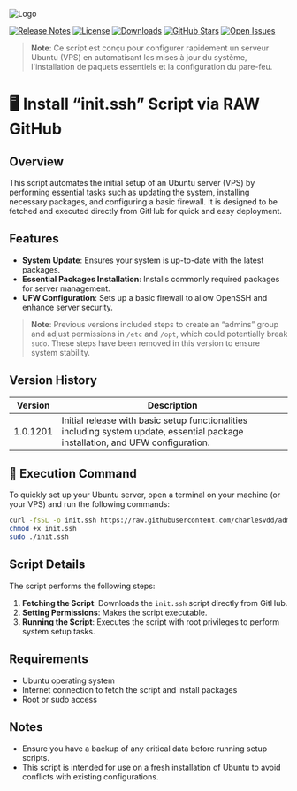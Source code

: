 ![Logo](URL_TO_YOUR_LOGO)

[![Release Notes](https://img.shields.io/badge/release-1.0.1201-blue)](URL_TO_RELEASE_NOTES)
[![License](https://img.shields.io/badge/license-MIT-green)](URL_TO_LICENSE)
[![Downloads](https://img.shields.io/badge/downloads-1000+-brightgreen)](URL_TO_DOWNLOAD_STATS)
[![GitHub Stars](https://img.shields.io/badge/stars-500+-yellow)](URL_TO_GITHUB_STARS)
[![Open Issues](https://img.shields.io/badge/issues-open-red)](URL_TO_ISSUES)

> **Note**: Ce script est conçu pour configurer rapidement un serveur Ubuntu (VPS) en automatisant les mises à jour du système, l'installation de paquets essentiels et la configuration du pare-feu.

# 🖥️ Install “init.ssh” Script via RAW GitHub

## Overview
This script automates the initial setup of an Ubuntu server (VPS) by performing essential tasks such as updating the system, installing necessary packages, and configuring a basic firewall. It is designed to be fetched and executed directly from GitHub for quick and easy deployment.

## Features
- **System Update**: Ensures your system is up-to-date with the latest packages.
- **Essential Packages Installation**: Installs commonly required packages for server management.
- **UFW Configuration**: Sets up a basic firewall to allow OpenSSH and enhance server security.

> **Note**: Previous versions included steps to create an “admins” group and adjust permissions in `/etc` and `/opt`, which could potentially break `sudo`. These steps have been removed in this version to ensure system stability.

## Version History
| Version | Description |
|---------|-------------|
| 1.0.1201 | Initial release with basic setup functionalities including system update, essential package installation, and UFW configuration. |

## 🚀 Execution Command
To quickly set up your Ubuntu server, open a terminal on your machine (or your VPS) and run the following commands:

```bash
curl -fsSL -o init.ssh https://raw.githubusercontent.com/charlesvdd/administrator-neomnia/init/init.ssh
chmod +x init.ssh
sudo ./init.ssh
```

## Script Details
The script performs the following steps:
1. **Fetching the Script**: Downloads the `init.ssh` script directly from GitHub.
2. **Setting Permissions**: Makes the script executable.
3. **Running the Script**: Executes the script with root privileges to perform system setup tasks.

## Requirements
- Ubuntu operating system
- Internet connection to fetch the script and install packages
- Root or sudo access

## Notes
- Ensure you have a backup of any critical data before running setup scripts.
- This script is intended for use on a fresh installation of Ubuntu to avoid conflicts with existing configurations.
